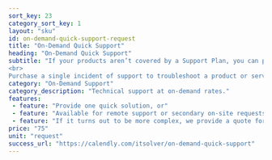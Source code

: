 ```yaml
---
sort_key: 23
category_sort_key: 1
layout: "sku"
id: on-demand-quick-support-request
title: "On-Demand Quick Support"
heading: "On-Demand Quick Support"
subtitle: "If your products aren’t covered by a Support Plan, you can purchase On-Demand Support.
<br>
Purchase a single incident of support to troubleshoot a product or service made by Apple, Dell, HP, Lenovo, Microsoft, Google and other popular brands."
category: "On-Demand Support"
category_description: "Technical support at on-demand rates."
features:
 - feature: "Provide one quick solution, or"
 - feature: "Available for remote support or secondary on-site requests."
 - feature: "If it turns out to be more complex, we provide a quote for an appropriate solution."
price: "75"
unit: "request"
success_url: "https://calendly.com/itsolver/on-demand-quick-support"
---
```

